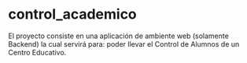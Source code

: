 # control_academico
El proyecto consiste en una aplicación de ambiente web (solamente Backend) la cual servirá para: poder llevar el Control de Alumnos de un Centro Educativo. 
